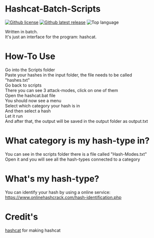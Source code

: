 # Hashcat-Batch-Scripts
[![Github license](https://img.shields.io/github/license/Audition-CSBlock/Hashcat-Batch-Scripts.svg?style=flat-square)](https://github.com/Audition-CSBlock/Hashcat-Batch-Scripts/blob/master/LICENSE)
[![Github latest release](https://img.shields.io/github/tag/Audition-CSBlock/Hashcat-Batch-Scripts.svg?style=flat-square)](https://github.com/Audition-CSBlock/Hashcat-Batch-Scripts/releases)
![Top language](https://img.shields.io/github/languages/top/Audition-CSBlock/Hashcat-Batch-Scripts.svg?style=flat-square)

Written in batch.  
It's just an interface for the program: hashcat.  
# How-To Use
Go into the Scripts folder  
Paste your hashes in the input folder, the file needs to be called "hashes.txt"  
Go back to scripts  
There you can see 3 attack-modes, click on one of them  
Open the hashcat.bat file  
You should now see a menu  
Select which category your hash is in  
And then select a hash  
Let it run  
And after that, the output will be saved in the output folder as output.txt  
# What category is my hash-type in?
You can see in the scripts folder there is a file called "Hash-Modes.txt"  
Open it and you will see all the hash-types connected to a category  
# What's my hash-type?
You can identify your hash by using a online service:
https://www.onlinehashcrack.com/hash-identification.php
# Credit's
[hashcat](https://github.com/hashcat) for making hashcat  
